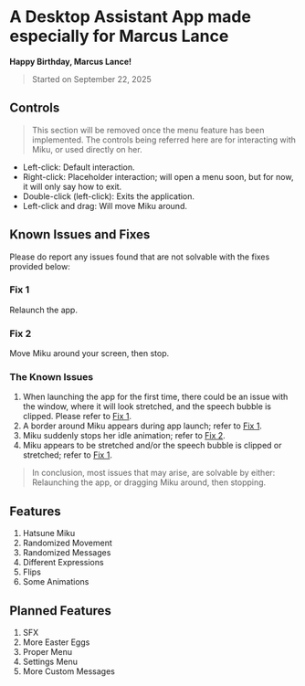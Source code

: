 # A Desktop Assistant App made especially for Marcus Lance

**Happy Birthday, Marcus Lance!**

> Started on September 22, 2025

## Controls

> This section will be removed once the menu feature has been implemented.
> The controls being referred here are for interacting with Miku, or used directly on her.

- Left-click: Default interaction.
- Right-click: Placeholder interaction; will open a menu soon, but for now, it will only say how to exit.
- Double-click (left-click): Exits the application.
- Left-click and drag: Will move Miku around.

## Known Issues and Fixes

Please do report any issues found that are not solvable with the fixes provided below:

### Fix 1
Relaunch the app.

### Fix 2
Move Miku around your screen, then stop.

### The Known Issues

1. When launching the app for the first time, there could be an issue with the window, where it will look stretched, and the speech bubble is clipped. Please refer to [Fix 1](#fix-1).
2. A border around Miku appears during app launch; refer to [Fix 1](#fix-1).
3. Miku suddenly stops her idle animation; refer to [Fix 2](#fix-2).
4. Miku appears to be stretched and/or the speech bubble is clipped or stretched; refer to [Fix 1](#fix-1).

> In conclusion, most issues that may arise, are solvable by either:
> Relaunching the app, or dragging Miku around, then stopping.

## Features

1. Hatsune Miku
2. Randomized Movement
3. Randomized Messages
4. Different Expressions
5. Flips
6. Some Animations

## Planned Features

1. SFX
2. More Easter Eggs
3. Proper Menu
4. Settings Menu
5. More Custom Messages
